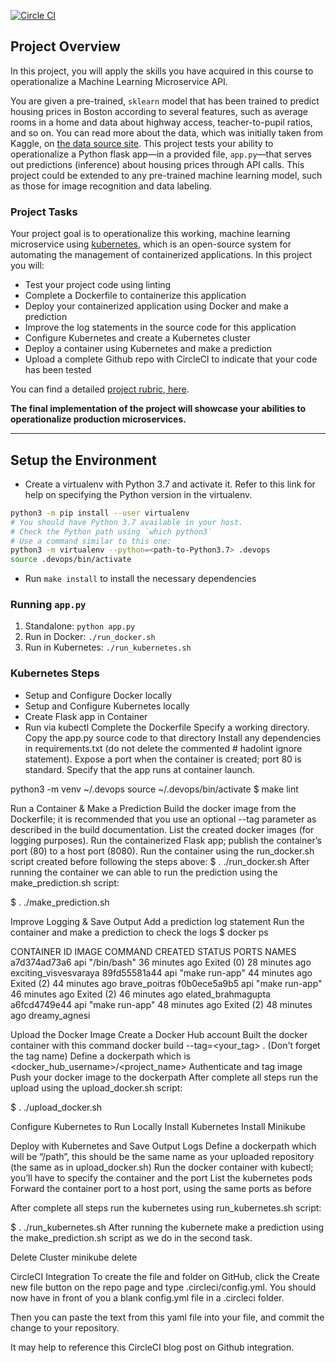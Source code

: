 [![Circle CI](https://app.circleci.com/pipelines/github/Omarmmaher/project4-ml-microservice-kubernetes/9/workflows/1a6806e6-9122-41e0-8791-f4ac753c2d1e)](https://app.circleci.com/pipelines/github/Omarmmaher/project4-ml-microservice-kubernetes?branch=main)

## Project Overview

In this project, you will apply the skills you have acquired in this course to operationalize a Machine Learning Microservice API. 

You are given a pre-trained, `sklearn` model that has been trained to predict housing prices in Boston according to several features, such as average rooms in a home and data about highway access, teacher-to-pupil ratios, and so on. You can read more about the data, which was initially taken from Kaggle, on [the data source site](https://www.kaggle.com/c/boston-housing). This project tests your ability to operationalize a Python flask app—in a provided file, `app.py`—that serves out predictions (inference) about housing prices through API calls. This project could be extended to any pre-trained machine learning model, such as those for image recognition and data labeling.

### Project Tasks

Your project goal is to operationalize this working, machine learning microservice using [kubernetes](https://kubernetes.io/), which is an open-source system for automating the management of containerized applications. In this project you will:
* Test your project code using linting
* Complete a Dockerfile to containerize this application
* Deploy your containerized application using Docker and make a prediction
* Improve the log statements in the source code for this application
* Configure Kubernetes and create a Kubernetes cluster
* Deploy a container using Kubernetes and make a prediction
* Upload a complete Github repo with CircleCI to indicate that your code has been tested

You can find a detailed [project rubric, here](https://review.udacity.com/#!/rubrics/2576/view).

**The final implementation of the project will showcase your abilities to operationalize production microservices.**

---

## Setup the Environment

* Create a virtualenv with Python 3.7 and activate it. Refer to this link for help on specifying the Python version in the virtualenv. 
```bash
python3 -m pip install --user virtualenv
# You should have Python 3.7 available in your host. 
# Check the Python path using `which python3`
# Use a command similar to this one:
python3 -m virtualenv --python=<path-to-Python3.7> .devops
source .devops/bin/activate
```
* Run `make install` to install the necessary dependencies

### Running `app.py`

1. Standalone:  `python app.py`
2. Run in Docker:  `./run_docker.sh`
3. Run in Kubernetes:  `./run_kubernetes.sh`

### Kubernetes Steps

* Setup and Configure Docker locally
* Setup and Configure Kubernetes locally
* Create Flask app in Container
* Run via kubectl
Complete the Dockerfile
Specify a working directory. Copy the app.py source code to that directory Install any dependencies in requirements.txt (do not delete the commented # hadolint ignore statement). Expose a port when the container is created; port 80 is standard. Specify that the app runs at container launch.

python3 -m venv ~/.devops source ~/.devops/bin/activate $ make lint

Run a Container & Make a Prediction Build the docker image from the Dockerfile; it is recommended that you use an optional --tag parameter as described in the build documentation. List the created docker images (for logging purposes). Run the containerized Flask app; publish the container’s port (80) to a host port (8080). Run the container using the run_docker.sh script created before following the steps above:
$ . ./run_docker.sh After running the container we can able to run the prediction using the make_prediction.sh script:

$ . ./make_prediction.sh

Improve Logging & Save Output Add a prediction log statement Run the container and make a prediction to check the logs
$ docker ps

CONTAINER ID IMAGE COMMAND CREATED STATUS PORTS NAMES a7d374ad73a6 api "/bin/bash" 36 minutes ago Exited (0) 28 minutes ago exciting_visvesvaraya 89fd55581a44 api "make run-app" 44 minutes ago Exited (2) 44 minutes ago brave_poitras f0b0ece5a9b5 api "make run-app" 46 minutes ago Exited (2) 46 minutes ago elated_brahmagupta a6fcd4749e44 api "make run-app" 48 minutes ago Exited (2) 48 minutes ago dreamy_agnesi

Upload the Docker Image Create a Docker Hub account Built the docker container with this command docker build --tag=<your_tag> . (Don't forget the tag name) Define a dockerpath which is <docker_hub_username>/<project_name> Authenticate and tag image Push your docker image to the dockerpath
After complete all steps run the upload using the upload_docker.sh script:

$ . ./upload_docker.sh

Configure Kubernetes to Run Locally Install Kubernetes Install Minikube

Deploy with Kubernetes and Save Output Logs Define a dockerpath which will be “/path”, this should be the same name as your uploaded repository (the same as in upload_docker.sh) Run the docker container with kubectl; you’ll have to specify the container and the port List the kubernetes pods Forward the container port to a host port, using the same ports as before

After complete all steps run the kubernetes using run_kubernetes.sh script:

$ . ./run_kubernetes.sh After running the kubernete make a prediction using the make_prediction.sh script as we do in the second task.

Delete Cluster minikube delete

CircleCI Integration To create the file and folder on GitHub, click the Create new file button on the repo page and type .circleci/config.yml. You should now have in front of you a blank config.yml file in a .circleci folder.

Then you can paste the text from this yaml file into your file, and commit the change to your repository.

It may help to reference this CircleCI blog post on Github integration.

